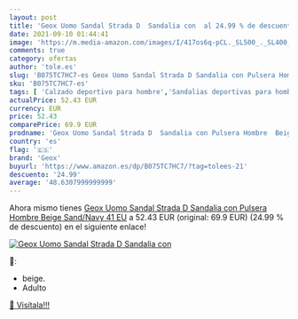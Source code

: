```yaml
---
layout: post
title: 'Geox Uomo Sandal Strada D  Sandalia con  al 24.99 % de descuento'
date: 2021-09-10 01:44:41
image: 'https://m.media-amazon.com/images/I/417os6q-pCL._SL500_._SL400_.jpg'
comments: true
category: ofertas
author: 'tole.es'
slug: 'B075TC7HC7-es Geox Uomo Sandal Strada D Sandalia con Pulsera Hombre...'
sku: 'B075TC7HC7-es'
tags: [ 'Calzado deportivo para hombre','Sandalias deportivas para hombre','Zapatillas y calzado deportivo para hombre','Zapatos','Zapatos para hombre','Zapatos y complementos','geox','sandalia', ]
actualPrice: 52.43 EUR
currency: EUR
price: 52.43
comparePrice: 69.9 EUR
prodname: 'Geox Uomo Sandal Strada D  Sandalia con Pulsera Hombre  Beige  Sand/Navy   41 EU'
country: 'es'
flag: '🇪🇸'
brand: 'Geox'
buyurl: 'https://www.amazon.es/dp/B075TC7HC7/?tag=tolees-21'
descuento: '24.99'
average: '48.6307999999999'
---
```


Ahora mismo tienes [Geox Uomo Sandal Strada D  Sandalia con Pulsera Hombre  Beige  Sand/Navy   41 EU](https://www.amazon.es/dp/B075TC7HC7/?tag=tolees-21) a 52.43 EUR (original: 69.9 EUR) (24.99 %  de descuento) en el siguiente enlace!

[![Geox Uomo Sandal Strada D  Sandalia con ](https://m.media-amazon.com/images/I/417os6q-pCL._SL500_._SL400_.jpg)](https://www.amazon.es/dp/B075TC7HC7/?tag=tolees-21)

🔎:

- beige.
- Adulto

[🛒 Visítala!!!](https://www.amazon.es/dp/B075TC7HC7/?tag=tolees-21)
